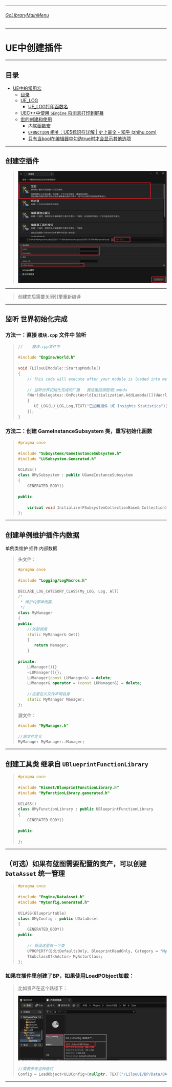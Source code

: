 ___________________________________________________________________________________________
###### [GoLibraryMainMenu](../_LibraryMainMenu_.md)
___________________________________________________________________________________________
# UE中创建插件
___________________________________________________________________________________________


## 目录
- [UE中的常用宏](#ue中的常用宏)
  - [目录](#目录)
  - [UE\_LOG](#ue_log)
    - [UE\_LOG打印函数名](#ue_log打印函数名)
  - [UEC++中使用 `GEngine` 将消息打印到屏幕](#uec中使用-gengine-将消息打印到屏幕)
  - [宏的创建和使用](#宏的创建和使用)
    - [内联函数宏](#内联函数宏)
    - [`UFUNCTION` 相关：UE5标识符详解 | 史上最全 - 知乎 (zhihu.com)](#ufunction-相关ue5标识符详解--史上最全---知乎-zhihucom)
    - [只有当bool在编辑器中勾选true时才会显示其他选项](#只有当bool在编辑器中勾选true时才会显示其他选项)



___________________________________________________________________________________________

## 创建空插件

> ![image-20250119145904749](./Image/UE_Plugins/image-20250119145904749.png)

------

> 创建完后需要关闭引擎重新编译

------

## 监听 世界初始化完成

### 方法一：直接 `模块.cpp` 文件中 监听

> ```cpp
> //	模块.cpp文件中
> 
> #include "Engine/World.h"
> 
> void FLilouUIModule::StartupModule()
> {
>     // This code will execute after your module is loaded into memory; the exact timing is specified in the .uplugin file per-module
>     
>     // 监听世界初始化完成的广播	我这里回调使用Lambda
>     FWorldDelegates::OnPostWorldInitialization.AddLambda([](UWorld* World, const UWorld::InitializationValues IVS)
>     {
>        UE_LOG(LU_LOG,Log,TEXT("已加载插件 UE Insights Statistics"))
>     });
> }
> ```

### 方法二：创建 GameInstanceSubsystem 类，重写初始化函数

> ```CPP
> #pragma once
> 
> #include "Subsystems/GameInstanceSubsystem.h"
> #include "LUSubsystem.Generated.h"
> 
> UCLASS()
> class UMySubsystem : public UGameInstanceSubsystem
> {
>     GENERATED_BODY()
>     
> public:
>     
>     virtual void Initialize(FSubsystemCollectionBase& Collection) override;
> };
> ```

------

## 创建单例维护插件内数据

单例类维护 插件 内部数据

> 头文件：
> ```CPP
> #pragma once
> 
> #include "Logging/LogMacros.h"
> 
> DECLARE_LOG_CATEGORY_CLASS(My_LOG, Log, All)
> /*
>  * 维护内部单例类
>  */
> class MyManager
> {
> public:
>     //外部调用
>     static MyManager& Get()
>     {
>        return Manager;
>     }
> 
> private:
>     LUManager(){}
>     ~LUManager(){};
>     LUManager(const LUManager&) = delete;
>     LUManager& operator = (const LUManager&) = delete;
>     
>     //这里在头文件声明自身
>     static MyManager Manager;
> };
> ```
>
> 源文件：
> ```CPP
> #include "MyManager.h"
> 
> //源文件定义
> MyManager MyManager::Manager;
> ```

------

## 创建工具类 继承自 `UBlueprintFunctionLibrary`

> ```CPP
> #pragma once
> 
> #include "Kismet/BlueprintFunctionLibrary.h"
> #include "MyFunctionLibrary.generated.h"
> 
> UCLASS()
> class UMyFunctionLibrary : public UBlueprintFunctionLibrary
> {
>     GENERATED_BODY()
>     
> public:
>     
> };
> ```

------

## （可选）如果有蓝图需要配置的资产，可以创建 `DataAsset` 统一管理

> ```cpp
> #pragma once
> 
> #include "Engine/DataAsset.h"
> #include "MyConfig.Generated.h"
> 
> UCLASS(Blueprintable)
> class UMyConfig : public UDataAsset
> {
>     GENERATED_BODY()
> public:
> 
>     // 假设这里有一个类
>     UPROPERTY(EditDefaultsOnly, BlueprintReadOnly, Category = "My")
>     TSubclassOf<AActor> MyActorClass;
> };
> ```

### 如果在插件里创建了BP，如果使用LoadPObject加载：

> 比如资产在这个路径下：
>
> ![image-20250119151926934](./Image/UE_Plugins/image-20250119151926934.png)
>
> ```cpp
> //需要参考这种格式
> Config = LoadObject<ULUConfig>(nullptr, TEXT("/LilouUI/BP/Data/DA_LUConfig.DA_LUConfig"));
> ```


------